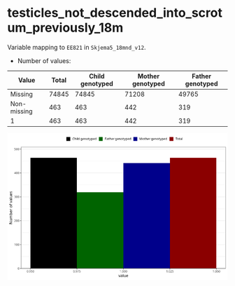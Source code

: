 # testicles_not_descended_into_scrotum_previously_18m
Variable mapping to `EE821` in `Skjema5_18mnd_v12`.
- Number of values:

| Value | Total | Child genotyped | Mother genotyped | Father genotyped |
| ----- | ----- | --------------- | ---------------- | ---------------- |
| Missing | 74845 | 74845 | 71208 | 49765 |
| Non-missing | 463 | 463 | 442 | 319 |
| 1 | 463 | 463 | 442 | 319 |



![](testicles_not_descended_into_scrotum_previously_18m_n.png)



